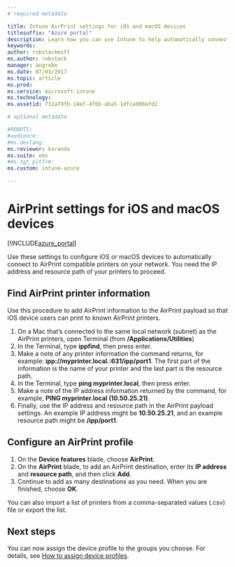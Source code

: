 ```yaml
---
# required metadata

title: Intune AirPrint settings for iOS and macOS devices
titlesuffix: "Azure portal"
description: Learn how you can use Intune to help automatically connect iOS and macOS devices to AirPrint compatible printers."
keywords:
author: robstackmsft
ms.author: robstack
manager: angrobe
ms.date: 07/03/2017
ms.topic: article
ms.prod:
ms.service: microsoft-intune
ms.technology:
ms.assetid: 712a79fb-14ef-4f6b-aba5-1dfca900afd2

# optional metadata

#ROBOTS:
#audience:
#ms.devlang:
ms.reviewer: karanda
ms.suite: ems
#ms.tgt_pltfrm:
ms.custom: intune-azure

---
```


# AirPrint settings for iOS and macOS devices

[!INCLUDE[azure_portal](./includes/azure_portal.md)]

Use these settings to configure iOS or macOS devices to automatically connect to AirPrint compatible printers on your network. You need the IP address and resource path of your printers to proceed.

## Find AirPrint printer information

Use this procedure to add AirPrint information to the AirPrint payload so that iOS device users can print to known AirPrint printers.

1. On a Mac that’s connected to the same local network (subnet) as the AirPrint printers, open Terminal (from **/Applications/Utilities**)
2. In the Terminal, type **ippfind**, then press enter.
3. Make a note of any printer information the command returns, for example: **ipp://myprinter.local.:631/ipp/port1**. The first part of the information is the name of your printer and the last part is the resource path.
4. In the Terminal, type **ping myprinter.local**, then press enter.
5. Make a note of the IP address information returned by the command, for example, **PING myprinter.local (10.50.25.21)**.
6. Finally, use the IP address and resource path in the AirPrint payload settings. An example IP address might be **10.50.25.21**, and an example resource path might be **/ipp/port1**.

## Configure an AirPrint profile

1. On the **Device features** blade, choose **AirPrint**.
2. On the **AirPrint** blade, to add an AirPrint destination, enter its **IP address** and **resource path**, and then click **Add**.
3. Continue to add as many destinations as you need. When you are finished, choose **OK**.

You can also import a list of printers from a comma-separated values (.csv) file or export the list.


## Next steps

You can now assign the device profile to the groups you choose. For details, see [How to assign device profiles](device-profile-assign.md).
